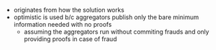 - originates from how the solution works
- optimistic is used b/c aggregators publish only the bare minimum information needed with no proofs
	- assuming the aggregators run without commiting frauds and only providing proofs in case of fraud